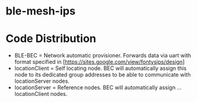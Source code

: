 # ble-mesh-ips
# Code Distribution 
- BLE-BEC = Network automatic provisioner. Forwards data via uart with format specified in 
[https://sites.google.com/view/fontysips/design]
- locationClient = Self locating node. BEC will automatically assign this node to its dedicated group addresses to
be able to communicate with locationServer nodes.
- locationServer = Reference nodes. BEC will automatically assign ... locationClient nodes.
